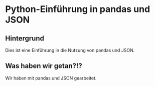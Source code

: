 # Python-Einführung in pandas und JSON
## Hintergrund
Dies ist eine Einführung in die Nutzung von pandas und JSON.
## Was haben wir getan?!?
Wir haben mit pandas und JSON gearbeitet.
